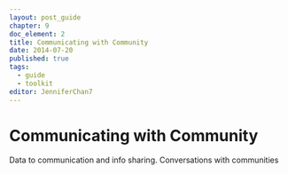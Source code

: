 ```yaml
---
layout: post_guide
chapter: 9
doc_element: 2
title: Communicating with Community
date: 2014-07-20
published: true
tags:
  - guide
  - toolkit
editor: JenniferChan7
---
```


# Communicating with Community

Data to communication and info sharing. Conversations with communities

